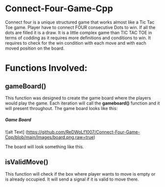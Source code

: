 # Connect-Four-Game-Cpp
Connect four is a unique structured game that works almost like a Tic Tac Toe game.
Player have to connect FOUR consecutive Dots to win.
If all the dots are filled it is a draw.
It is a little complex game than TIC TAC TOE in terms of codding as it requires more definitions and conditions to win.
It requires to check for the win condition with each move and with each moved position on the board.
# Functions Involved:
## gameBoard()
This function was designed to create the game board where the players would play the game.
Each iteration will call the **gameboard()** function and it will present throughout.
The game board looks like this:

##### Game Board
![alt Text] (https://github.com/ReDWoLf1007/Connect-Four-Game-Cpp/blob/main/Images/board.png,raw=true)


The board will look something like this.
## isValidMove()
This function will check if the box where player wants to move is empty or is already occupied.
It will send a signal if it is valid to move there.


